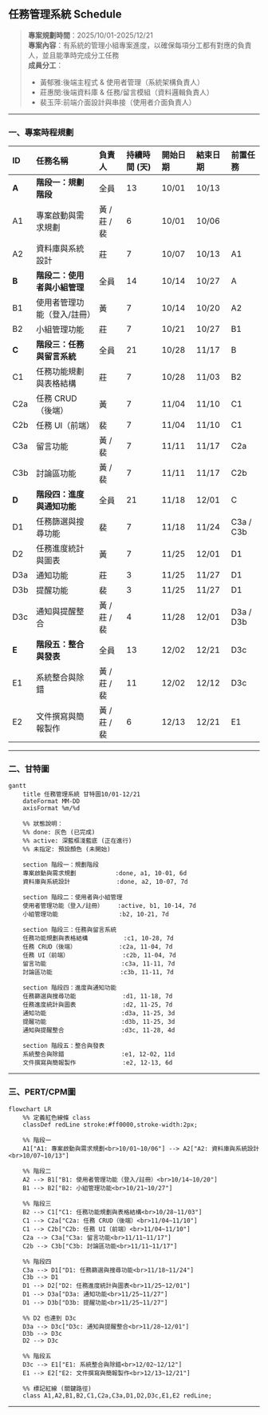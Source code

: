 ## 任務管理系統 Schedule  
> **專案規劃時間**：2025/10/01-2025/12/21  
> **專案內容**：有系統的管理小組專案進度，以確保每項分工都有對應的負責人，並且能準時完成分工任務  
> **成員分工**：  
> - 黃郁雅:後端主程式 & 使用者管理（系統架構負責人）  
> - 莊惠閔:後端資料庫 & 任務/留言模組（資料邏輯負責人）  
> - 裴玉萍:前端介面設計與串接（使用者介面負責人）  

---
### 一、專案時程規劃

| ID    | 任務名稱             | 負責人       | 持續時間 (天) | 開始日期  | 結束日期  | 前置任務      |
| :---- | :--------------- | :-------- | :------- | :---- | :---- | :-------- |
| **A** | **階段一：規劃階段**     | 全員        | 13       | 10/01 | 10/13 |           |
| A1    | 專案啟動與需求規劃        | 黃 / 莊 / 裴 | 6        | 10/01 | 10/06 |           |
| A2    | 資料庫與系統設計         | 莊         | 7        | 10/07 | 10/13 | A1        |
| **B** | **階段二：使用者與小組管理** | 全員        | 14       | 10/14 | 10/27 | A         |
| B1    | 使用者管理功能（登入/註冊）   | 黃         | 7        | 10/14 | 10/20 | A2        |
| B2    | 小組管理功能           | 莊         | 7        | 10/21 | 10/27 | B1        |
| **C** | **階段三：任務與留言系統**  | 全員        | 21       | 10/28 | 11/17 | B         |
| C1    | 任務功能規劃與表格結構       | 莊         | 7        | 10/28 | 11/03 | B2        |
| C2a   | 任務 CRUD（後端）      | 黃         | 7        | 11/04 | 11/10 | C1        |
| C2b   | 任務 UI（前端）        | 裴         | 7        | 11/04 | 11/10 | C1        |
| C3a   | 留言功能             | 黃 / 裴     | 7        | 11/11 | 11/17 | C2a       |
| C3b   | 討論區功能            | 黃 / 裴     | 7        | 11/11 | 11/17 | C2b       |
| **D** | **階段四：進度與通知功能**  | 全員        | 21       | 11/18 | 12/01 | C         |
| D1    | 任務篩選與搜尋功能        | 裴         | 7        | 11/18 | 11/24 | C3a / C3b |
| D2    | 任務進度統計與圖表        | 黃     | 7        | 11/25 | 12/01 | D1        |
| D3a   | 通知功能             | 莊         | 3        | 11/25 | 11/27 | D1        |
| D3b   | 提醒功能             | 裴         | 3        | 11/25 | 11/27 | D1        |
| D3c   | 通知與提醒整合          | 黃 / 莊 / 裴 | 4        | 11/28 | 12/01 | D3a / D3b |
| **E** | **階段五：整合與發表**    | 全員        | 13       | 12/02 | 12/21 | D3c       |
| E1    | 系統整合與除錯          | 黃 / 莊 / 裴 | 11        | 12/02 | 12/12 | D3c       |
| E2    | 文件撰寫與簡報製作        | 黃 / 莊 / 裴 | 6        | 12/13 | 12/21 | E1        |
  
---
### 二、甘特圖

```mermaid
gantt
    title 任務管理系統 甘特圖10/01-12/21
    dateFormat MM-DD
    axisFormat %m/%d

    %% 狀態說明：
    %% done: 灰色 (已完成)
    %% active: 深藍框淺藍底 (正在進行)
    %% 未指定: 預設顏色 (未開始)

    section 階段一：規劃階段
    專案啟動與需求規劃           :done, a1, 10-01, 6d
    資料庫與系統設計             :done, a2, 10-07, 7d

    section 階段二：使用者與小組管理
    使用者管理功能（登入/註冊）    :active, b1, 10-14, 7d
    小組管理功能                 :b2, 10-21, 7d

    section 階段三：任務與留言系統
    任務功能規劃與表格結構          :c1, 10-28, 7d
    任務 CRUD（後端）            :c2a, 11-04, 7d
    任務 UI（前端）               :c2b, 11-04, 7d
    留言功能                     :c3a, 11-11, 7d
    討論區功能                   :c3b, 11-11, 7d

    section 階段四：進度與通知功能
    任務篩選與搜尋功能             :d1, 11-18, 7d
    任務進度統計與圖表             :d2, 11-25, 7d
    通知功能                     :d3a, 11-25, 3d
    提醒功能                     :d3b, 11-25, 3d
    通知與提醒整合                :d3c, 11-28, 4d

    section 階段五：整合與發表
    系統整合與除錯                :e1, 12-02, 11d
    文件撰寫與簡報製作             :e2, 12-13, 6d
```

---
### 三、PERT/CPM圖

```mermaid
flowchart LR
    %% 定義紅色線條 class
    classDef redLine stroke:#ff0000,stroke-width:2px;

    %% 階段一
    A1["A1: 專案啟動與需求規劃<br>10/01~10/06"] --> A2["A2: 資料庫與系統設計<br>10/07~10/13"]

    %% 階段二
    A2 --> B1["B1: 使用者管理功能（登入/註冊）<br>10/14~10/20"]
    B1 --> B2["B2: 小組管理功能<br>10/21~10/27"]

    %% 階段三
    B2 --> C1["C1: 任務功能規劃與表格結構<br>10/28~11/03"]
    C1 --> C2a["C2a: 任務 CRUD（後端）<br>11/04~11/10"]
    C1 --> C2b["C2b: 任務 UI（前端）<br>11/04~11/10"]
    C2a --> C3a["C3a: 留言功能<br>11/11~11/17"]
    C2b --> C3b["C3b: 討論區功能<br>11/11~11/17"]

    %% 階段四
    C3a --> D1["D1: 任務篩選與搜尋功能<br>11/18~11/24"]
    C3b --> D1
    D1 --> D2["D2: 任務進度統計與圖表<br>11/25~12/01"]
    D1 --> D3a["D3a: 通知功能<br>11/25~11/27"]
    D1 --> D3b["D3b: 提醒功能<br>11/25~11/27"]

    %% D2 也連到 D3c
    D3a --> D3c["D3c: 通知與提醒整合<br>11/28~12/01"]
    D3b --> D3c
    D2 --> D3c

    %% 階段五
    D3c --> E1["E1: 系統整合與除錯<br>12/02~12/12"]
    E1 --> E2["E2: 文件撰寫與簡報製作<br>12/13~12/21"]

    %% 標記紅線 (關鍵路徑)
    class A1,A2,B1,B2,C1,C2a,C3a,D1,D2,D3c,E1,E2 redLine;
```

---
